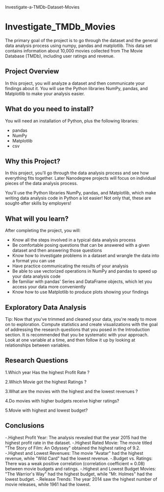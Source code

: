  Investigate-a-TMDb-Dataset-Movies

# Investigate_TMDb_Movies

The primary goal of the project is to go through the dataset and the general data analysis process using numpy, pandas and matplotlib.
This data set contains information about 10,000 movies collected from The Movie Database (TMDb), including user ratings and revenue.

## Project Overview
In this project, you will analyze a dataset and then communicate your findings about it. You will use the Python libraries NumPy, pandas, and Matplotlib to make your analysis easier.

## What do you need to install?
You will need an installation of Python, plus the following libraries:

* pandas
* NumPy
* Matplotlib
* csv

## Why this Project?
In this project, you'll go through the data analysis process and see how everything fits together. Later Nanodegree projects will focus on individual pieces of the data analysis process.

You'll use the Python libraries NumPy, pandas, and Matplotlib, which make writing data analysis code in Python a lot easier! Not only that, these are sought-after skills by employers!

## What will you learn?
After completing the project, you will:

- Know all the steps involved in a typical data analysis process
- Be comfortable posing questions that can be answered with a given dataset and then answering those questions
- Know how to investigate problems in a dataset and wrangle the data into a format you can use
- Have practice communicating the results of your analysis
- Be able to use vectorized operations in NumPy and pandas to speed up your data analysis code
- Be familiar with pandas' Series and DataFrame objects, which let you access your data more conveniently
- Know how to use Matplotlib to produce plots showing your findings

## Exploratory Data Analysis
Tip: Now that you've trimmed and cleaned your data, you're ready to move on to exploration. Compute statistics and create visualizations with the goal of addressing the research questions that you posed in the Introduction section. It is recommended that you be systematic with your approach. Look at one variable at a time, and then follow it up by looking at relationships between variables.

## Research Questions
1.Which year Has the highest Profit Rate ?

2.Which Movie got the highest Ratings ?

3.What are the movies with the highest and the lowest revenues ?

4.Do movies with higher budgets receive higher ratings?

5.Movie with highest and lowest budget?

## Conclusions

-.Highest Profit Year: The analysis revealed that the year 2015 had the highest profit rate in the dataset.
-.Highest Rated Movie: The movie titled "The Story of Film: An Odyssey" obtained the highest rating of 9.2.
-.Highest and Lowest Revenues: The movie "Avatar" had the highest revenue, while "Wild Card" had the lowest revenue.
-.Budget vs. Ratings: There was a weak positive correlation (correlation coefficient ≈ 0.08) between movie budgets and ratings.
-.Highest and Lowest Budget Movies: "The Warrior's Way" had the highest budget, while "Mr. Holmes" had the lowest budget.
-.Release Trends: The year 2014 saw the highest number of movie releases, while 1961 had the lowest.

